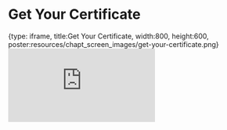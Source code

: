 # Get Your Certificate
 
{type: iframe, title:Get Your Certificate, width:800, height:600, poster:resources/chapt_screen_images/get-your-certificate.png}
![](https://hutchdatascience.org/FH_Cluster_101/get-your-certificate.html)
 

 
